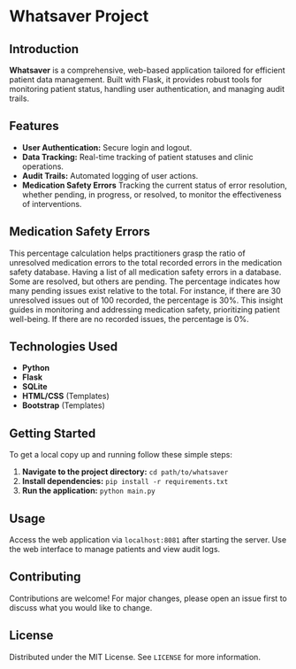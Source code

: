 # Whatsaver Project

## Introduction
**Whatsaver** is a comprehensive, web-based application tailored for efficient patient data management. Built with Flask, it provides robust tools for monitoring patient status, handling user authentication, and managing audit trails.

## Features
- **User Authentication:** Secure login and logout.
- **Data Tracking:** Real-time tracking of patient statuses and clinic operations.
- **Audit Trails:** Automated logging of user actions.
- **Medication Safety Errors** Tracking the current status of error resolution, whether pending, in progress, or resolved, to monitor the effectiveness of interventions.

## Medication Safety Errors
This percentage calculation helps practitioners grasp the ratio of unresolved medication errors to the total recorded errors in the medication safety database. Having a list of all medication safety errors in a database. Some are resolved, but others are pending. The percentage indicates how many pending issues exist relative to the total. For instance, if there are 30 unresolved issues out of 100 recorded, the percentage is 30%. This insight guides in monitoring and addressing medication safety, prioritizing patient well-being. If there are no recorded issues, the percentage is 0%.

## Technologies Used
- **Python**
- **Flask**
- **SQLite**
- **HTML/CSS** (Templates)
- **Bootstrap** (Templates)

## Getting Started
To get a local copy up and running follow these simple steps:
1. **Navigate to the project directory:** `cd path/to/whatsaver`
2. **Install dependencies:** `pip install -r requirements.txt`
3. **Run the application:** `python main.py`

## Usage
Access the web application via `localhost:8081` after starting the server. Use the web interface to manage patients and view audit logs.

## Contributing
Contributions are welcome! For major changes, please open an issue first to discuss what you would like to change.

## License
Distributed under the MIT License. See `LICENSE` for more information.